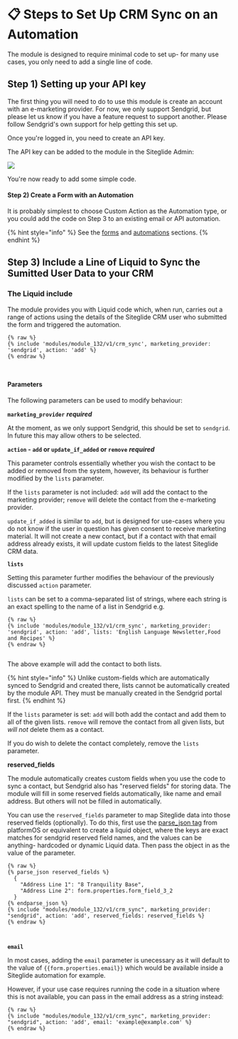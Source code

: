 # 📋 Steps to Set Up CRM Sync on an Automation

The module is designed to require minimal code to set up- for many use cases, you only need to add a single line of code.

## Step 1) Setting up your API key <a href="#setting-up-your-api-key" id="setting-up-your-api-key"></a>

The first thing you will need to do to use this module is create an account with an e-marketing provider. For now, we only support Sendgrid, but please let us know if you have a feature request to support another. Please follow Sendgrid's own support for help getting this set up.

Once you're logged in, you need to create an API key.

The API key can be added to the module in the Siteglide Admin:

![](https://res.cloudinary.com/sitegurus/image/upload/v1689942714/modules/module_132/Docs/Screenshot_2023-07-21_133143.png)

You're now ready to add some simple code.

#### Step 2) Create a Form with an Automation <a href="#the-liquid-include" id="the-liquid-include"></a>

It is probably simplest to choose Custom Action as the Automation type, or you could add the code on Step 3 to an existing email or API automation.

{% hint style="info" %}
See the [forms](../../../cms/forms/ "mention") and [automations](../../../cms/automations/ "mention") sections.
{% endhint %}

## Step 3) Include a Line of Liquid to Sync the Sumitted User Data to your CRM <a href="#the-liquid-include" id="the-liquid-include"></a>

### The Liquid include <a href="#the-liquid-include" id="the-liquid-include"></a>

The module provides you with Liquid code which, when run, carries out a range of actions using the details of the Siteglide CRM user who submitted the form and triggered the automation.

```liquid
{% raw %}
{% include 'modules/module_132/v1/crm_sync', marketing_provider: 'sendgrid', action: 'add' %}
{% endraw %}



```

#### Parameters <a href="#parameters" id="parameters"></a>

The following parameters can be used to modify behaviour:

**`marketing_provider`** _**required**_

At the moment, as we only support Sendgrid, this should be set to `sendgrid`. In future this may allow others to be selected.

**`action` - `add` or `update_if_added` or `remove`** _**required**_

This parameter controls essentially whether you wish the contact to be added or removed from the system, however, its behaviour is further modified by the `lists` parameter.

If the `lists` parameter is not included: `add` will add the contact to the marketing provider; `remove` will delete the contact from the e-marketing provider.

`update_if_added` is similar to `add`, but is designed for use-cases where you do not know if the user in question has given consent to receive marketing material. It will not create a new contact, but if a contact with that email address already exists, it will update custom fields to the latest Siteglide CRM data.

**`lists`**

Setting this parameter further modifies the behaviour of the previously discussed `action` parameter.

`lists` can be set to a comma-separated list of strings, where each string is an exact spelling to the name of a list in Sendgrid e.g.

```liquid
{% raw %}
{% include 'modules/module_132/v1/crm_sync', marketing_provider: 'sendgrid', action: 'add', lists: 'English Language Newsletter,Food and Recipes' %}
{% endraw %}


```

The above example will add the contact to both lists.

{% hint style="info" %}
Unlike custom-fields which are automatically synced to Sendgrid and created there, lists cannot be automatically created by the module API. They must be manually created in the Sendgrid portal first.
{% endhint %}

If the `lists` parameter is set: `add` will both add the contact and add them to all of the given lists. `remove` will remove the contact from all given lists, but _will not_ delete them as a contact.

If you do wish to delete the contact completely, remove the `lists` parameter.

**reserved\_fields**

The module automatically creates custom fields when you use the code to sync a contact, but Sendgrid also has "reserved fields" for storing data. The module will fill in some reserved fields automatically, like name and email address. But others will not be filled in automatically.

You can use the `reserved_fields` parameter to map Siteglide data into those reserved fields (optionally). To do this, first use the [parse\_json tag](https://documentation.platformos.com/api-reference/liquid/platformos-tags#parse-json) from platformOS or equivalent to create a liquid object, where the keys are exact matches for sendgrid reserved field names, and the values can be anything- hardcoded or dynamic Liquid data. Then pass the object in as the value of the parameter.

```liquid
{% raw %}
{% parse_json reserved_fields %}
  {
    "Address Line 1": "8 Tranquility Base",
    "Address Line 2": form.properties.form_field_3_2
  }
{% endparse_json %}
{% include "modules/module_132/v1/crm_sync", marketing_provider: "sendgrid", action: 'add', reserved_fields: reserved_fields %}
{% endraw %}



```

**`email`**

In most cases, adding the `email` parameter is unecessary as it will default to the value of `{{form.properties.email}}` which would be available inside a Siteglide automation for example.

However, if your use case requires running the code in a situation where this is not available, you can pass in the email address as a string instead:

```liquid
{% raw %}
{% include "modules/module_132/v1/crm_sync", marketing_provider: "sendgrid", action: 'add', email: 'example@example.com' %}
{% endraw %}

```
